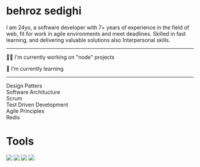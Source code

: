 <h1>behroz sedighi</h1>
I am 24yo, a software developer with 7+ years of experience in the field of web, fit for work in agile environments and meet deadlines. Skilled in fast learning, and delivering valuable solutions also Interpersonal skills.

<hr />


👩‍💻 I'm currently working on "node" projects

🧠 I'm currently learning

<hr />

Design Patters<br />
Software Architucture<br />
Scrum<br />
Test Driven Development<br />
Agile Principles<br />
Redis


<h1>Tools</h1>
<div>
  <img src="https://img.shields.io/badge/JavaScript-777BB4?style=flat&color=black&logo=javascript" />
  <img src="https://img.shields.io/badge/mysql-%2300f.svg?style=flat&logo=mysql&logoColor=white" />
  <img src="https://img.shields.io/badge/git-%23F05033.svg?style=flat&logo=git&logoColor=white" />
  <img src="https://img.shields.io/badge/Postman-FF6C37?style=flat&logo=postman&logoColor=white" />
</div>

